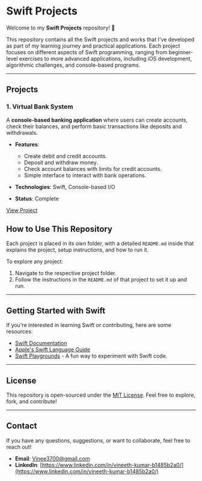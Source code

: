 # Swift Projects

Welcome to my **Swift Projects** repository! 🎉

This repository contains all the Swift projects and works that I've developed as part of my learning journey and practical applications. Each project focuses on different aspects of Swift programming, ranging from beginner-level exercises to more advanced applications, including iOS development, algorithmic challenges, and console-based programs.

---

## Projects

### 1. Virtual Bank System
A **console-based banking application** where users can create accounts, check their balances, and perform basic transactions like deposits and withdrawals.

- **Features**:
    - Create debit and credit accounts.
    - Deposit and withdraw money.
    - Check account balances with limits for credit accounts.
    - Simple interface to interact with bank operations.

- **Technologies**: Swift, Console-based I/O
- **Status**: Complete

[View Project](https://github.com/FocusedPoetry10/Swift_Projects/tree/main/The%20Bank%20Account%20Simulator.playground)

## How to Use This Repository

Each project is placed in its own folder, with a detailed `README.md` inside that explains the project, setup instructions, and how to run it.

To explore any project:
1. Navigate to the respective project folder.
2. Follow the instructions in the `README.md` of that project to set it up and run.

---

## Getting Started with Swift

If you're interested in learning Swift or contributing, here are some resources:
- [Swift Documentation](https://swift.org/documentation/)
- [Apple's Swift Language Guide](https://developer.apple.com/swift/)
- [Swift Playgrounds](https://www.apple.com/swift/playgrounds/) - A fun way to experiment with Swift code.

---

## License

This repository is open-sourced under the [MIT License](LICENSE). Feel free to explore, fork, and contribute!

---

## Contact

If you have any questions, suggestions, or want to collaborate, feel free to reach out!

- **Email**: [Vinee3700@gmail.com](mailto:Vinee3700@gmail.com)
- **LinkedIn**: [https://www.linkedin.com/in/vineeth-kumar-b1485b2a0/](https://www.linkedin.com/in/vineeth-kumar-b1485b2a0/)
